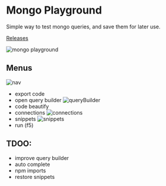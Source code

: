 # Mongo Playground

Simple way to test mongo queries, and save them for later use.

[Releases](https://tinyurl.com/y5cac5fm)

![mongo playground](https://github.com/niradler/mongo-playground/blob/master/assets/demo.gif)

## Menus

![nav](https://github.com/niradler/mongo-playground/blob/master/assets/nav.PNG)

- export code
- open query builder
  ![queryBuilder](https://github.com/niradler/mongo-playground/blob/master/assets/queryBuilder.png)
- code beautify
- connections
  ![connections](https://github.com/niradler/mongo-playground/blob/master/assets/connections.png)
- snippets
  ![snippets](https://github.com/niradler/mongo-playground/blob/master/assets/snippets.png)
- run (f5)

## TDOO:

- improve query builder
- auto complete
- npm imports
- restore snippets
